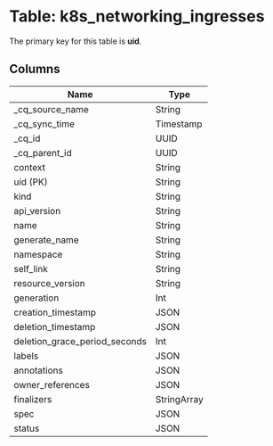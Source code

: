 # Table: k8s_networking_ingresses

The primary key for this table is **uid**.

## Columns

| Name          | Type          |
| ------------- | ------------- |
|_cq_source_name|String|
|_cq_sync_time|Timestamp|
|_cq_id|UUID|
|_cq_parent_id|UUID|
|context|String|
|uid (PK)|String|
|kind|String|
|api_version|String|
|name|String|
|generate_name|String|
|namespace|String|
|self_link|String|
|resource_version|String|
|generation|Int|
|creation_timestamp|JSON|
|deletion_timestamp|JSON|
|deletion_grace_period_seconds|Int|
|labels|JSON|
|annotations|JSON|
|owner_references|JSON|
|finalizers|StringArray|
|spec|JSON|
|status|JSON|